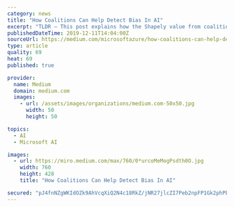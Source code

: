 ```yaml
---
category: news
title: "How Coalitions Can Help Detect Bias In AI"
excerpt: "TLDR — This post explains how the Shapely value from coalition theory and political science can be used to help detect bias in AI with examples of how to get started with the Azure Interpretability Toolkit. To get started with the some of the examples in ..."
publishedDateTime: 2019-12-11T14:04:00Z
sourceUrl: https://medium.com/microsoftazure/how-coalitions-can-help-detect-bias-in-ai-8575ed5a3229
type: article
quality: 69
heat: 69
published: true

provider:
  name: Medium
  domain: medium.com
  images:
    - url: /assets/images/organizations/medium.com-50x50.jpg
      width: 50
      height: 50

topics:
  - AI
  - Microsoft AI

images:
  - url: https://miro.medium.com/max/760/0*urcoMeMogPsdth0O.jpg
    width: 760
    height: 428
    title: "How Coalitions Can Help Detect Bias In AI"

secured: "pJ4fnNZgWKIdOZk9AhVcqXiQ2N4c18RkZ/jNR27jlcZI7Peb2npFP1Gk2phPEPFrNHAX3oFeCXgU++0Rxk40LJpd6XxN3s7rsO8v7CVMeO7PJ3kZMin2o8MJ18Q58/oES5uPGNX1ul+byrhoI2yjK906yaA7ELf/vNwiPQCK6kYW20sJbK6BK/rbRr3U4zc3Z95CTn1lWaRVJpfpeF6De7JAGa32f+F4h/SUBRgJ9lPx4GGRQvuJUVJ+ElhfE6TrXtfLQbgBOd5w4ivo2yIR5g==;L/pUYspl+h8JVOJ/kzp3cA=="
---
```


